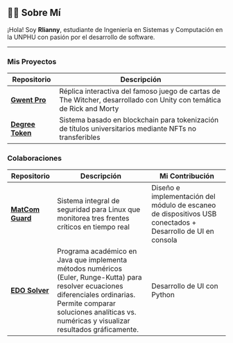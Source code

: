 ## 👩‍💻 Sobre Mí

¡Hola! Soy **Rlianny**, estudiante de Ingeniería en Sistemas y Computación en la UNPHU con pasión por el desarrollo de software.

---
### Mis Proyectos
| Repositorio | Descripción |
|-------------|-------------|
| **[Gwent Pro](https://github.com/Rlianny/Degree_Token_2025)** |Réplica interactiva del famoso juego de cartas de The Witcher, desarrollado con Unity con temática de Rick and Morty |
| **[Degree Token](https://github.com/Rlianny/Degree_Token_2025)** | Sistema basado en blockchain para tokenización de títulos universitarios mediante NFTs no transferibles |

### Colaboraciones
| Repositorio | Descripción | Mi Contribución | 
|-------------|-------------|-----------------|
| **[MatCom Guard](https://github.com/crackbandicoot-dot/matcomguard)** |Sistema integral de seguridad para Linux que monitorea tres frentes críticos en tiempo real | Diseño e implementación del módulo de escaneo de dispositivos USB conectados + Desarrollo de UI en consola |
| **[EDO Solver](https://github.com/MaureenSales/EDO.git)** | Programa académico en Java que implementa métodos numéricos (Euler, Runge-Kutta) para resolver ecuaciones diferenciales ordinarias. Permite comparar soluciones analíticas vs. numéricas y visualizar resultados gráficamente. | Desarrollo de UI con Python |

